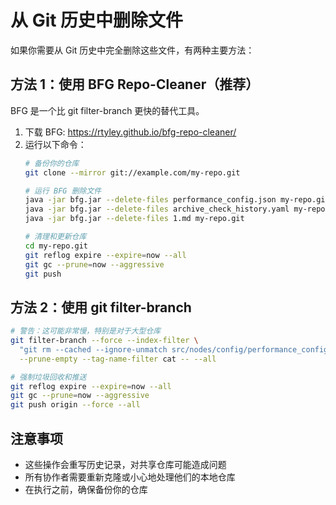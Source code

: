 # 从 Git 历史中删除文件

如果你需要从 Git 历史中完全删除这些文件，有两种主要方法：

## 方法 1：使用 BFG Repo-Cleaner（推荐）

BFG 是一个比 git filter-branch 更快的替代工具。

1. 下载 BFG: https://rtyley.github.io/bfg-repo-cleaner/
2. 运行以下命令：
   ```bash
   # 备份你的仓库
   git clone --mirror git://example.com/my-repo.git
   
   # 运行 BFG 删除文件
   java -jar bfg.jar --delete-files performance_config.json my-repo.git
   java -jar bfg.jar --delete-files archive_check_history.yaml my-repo.git
   java -jar bfg.jar --delete-files 1.md my-repo.git
   
   # 清理和更新仓库
   cd my-repo.git
   git reflog expire --expire=now --all
   git gc --prune=now --aggressive
   git push
   ```

## 方法 2：使用 git filter-branch

```bash
# 警告：这可能非常慢，特别是对于大型仓库
git filter-branch --force --index-filter \
  "git rm --cached --ignore-unmatch src/nodes/config/performance_config.json src/scripts/folder/archive_check_history.yaml src/scripts/md/1.md" \
  --prune-empty --tag-name-filter cat -- --all

# 强制垃圾回收和推送
git reflog expire --expire=now --all
git gc --prune=now --aggressive
git push origin --force --all
```

## 注意事项

- 这些操作会重写历史记录，对共享仓库可能造成问题
- 所有协作者需要重新克隆或小心地处理他们的本地仓库
- 在执行之前，确保备份你的仓库
